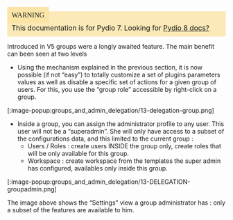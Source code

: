 <div style="background-color: #fbe9b7;font-size: 16px;">
<span style="background-color: #fae4a6;padding: 10px;font-family: FuturaT-Demi;">WARNING</span>
<span style="padding: 10px;display: inline-block;">This documentation is for Pydio 7. Looking for <a href="https://pydio.com/en/docs/v8/">Pydio 8 docs?</a></span>
</div>

Introduced in V5 groups were a longly awaited feature. The main benefit can been seen at two levels

+ Using the mechanism explained in the previous section, it is now possible (if not “easy”) to totally customize a set of plugins parameters values as well as disable a specific set of actions for a given group of users. For this, you use the “group role” accessible by right-click on a group.

[:image-popup:groups_and_admin_delegation/13-delegation-group.png]

+ Inside a group, you can assign the administrator profile to any user. This user will not be a “superadmin”. She will only have access to a subset of the configurations data, and this limited to the current group :
    - Users / Roles : create users INSIDE the group only, create roles that will be only available for this group.
    - Workspace : create workspace from the templates the super admin has configured, availables only inside this group.

[:image-popup:groups_and_admin_delegation/13-DELEGATION-groupadmin.png]

The image above shows the “Settings” view a group administrator has : only a subset of the features are available to him.

